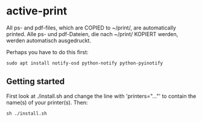 # active-print

All ps- and pdf-files, which are COPIED to ~/print/<printername>, are
automatically printed.
Alle ps- und pdf-Dateien, die nach ~/print/<druckername> KOPIERT werden,
werden automatisch ausgedruckt.

Perhaps you have to do this first:
```
sudo apt install notify-osd python-notify python-pyinotify
```

## Getting started

First look at ./install.sh and change the line with 'printers="..."' to
contain the name(s) of your printer(s).
Then:
```
sh ./install.sh
```
